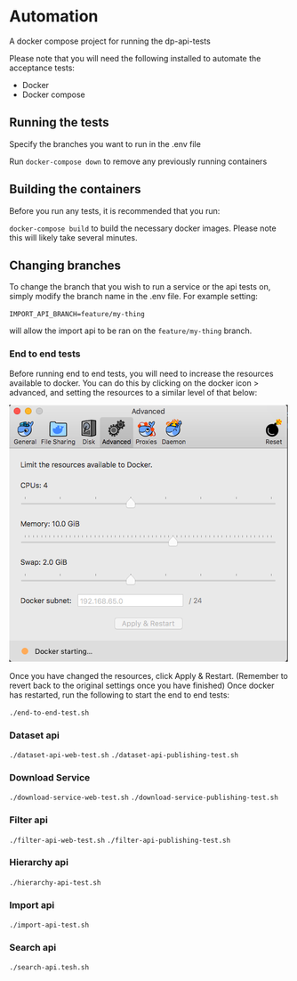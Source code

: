 # Automation

A docker compose project for running the dp-api-tests

Please note that you will need the following installed to automate the acceptance tests:

- Docker
- Docker compose

## Running the tests

Specify the branches you want to run in the .env file

Run `docker-compose down` to remove any previously running containers

## Building the containers

Before you run any tests, it is recommended that you run:

`docker-compose build` to build the necessary docker images. Please note this will likely take several minutes.

## Changing branches

To change the branch that you wish to run a service or the api tests on, simply modify the branch name in the .env file. For example setting:

`IMPORT_API_BRANCH=feature/my-thing`

will allow the import api to be ran on the `feature/my-thing` branch.

### End to end tests

Before running end to end tests, you will need to increase the resources available to docker. You can do this by clicking on the docker icon > advanced, and setting the resources to a similar level of that below:

![Docker](docker.png)

Once you have changed the resources, click Apply & Restart. (Remember to revert back to the original settings once you have finished) Once docker has restarted, run the following to start the end to end tests:

`./end-to-end-test.sh`

### Dataset api

`./dataset-api-web-test.sh`
`./dataset-api-publishing-test.sh`

### Download Service

`./download-service-web-test.sh`
`./download-service-publishing-test.sh`

### Filter api

`./filter-api-web-test.sh`
`./filter-api-publishing-test.sh`

### Hierarchy api

`./hierarchy-api-test.sh`

### Import api

`./import-api-test.sh`

### Search api

`./search-api.tesh.sh`